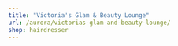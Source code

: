 ```yaml
---
title: "Victoria's Glam & Beauty Lounge"
url: /aurora/victorias-glam-and-beauty-lounge/
shop: hairdresser
---
```

